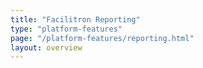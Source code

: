 ```yaml
---
title: "Facilitron Reporting"
type: "platform-features"
page: "/platform-features/reporting.html"
layout: overview
---
```

